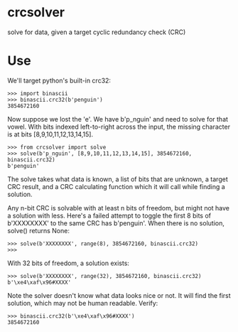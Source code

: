 # crcsolver

solve for data, given a target cyclic redundancy check (CRC)

# Use

We'll target python's built-in crc32:

```
>>> import binascii
>>> binascii.crc32(b'penguin')
3854672160
```

Now suppose we lost the 'e'. We have b'p_nguin' and need to solve for that vowel. With bits indexed left-to-right across the input, the missing character is at bits [8,9,10,11,12,13,14,15].

```
>>> from crcsolver import solve
>>> solve(b'p_nguin', [8,9,10,11,12,13,14,15], 3854672160, binascii.crc32)
b'penguin'
```

The solve takes what data is known, a list of bits that are unknown, a target CRC result, and a CRC calculating function which it will call while finding a solution.

Any n-bit CRC is solvable with at least n bits of freedom, but might not have a solution with less. Here's a failed attempt to toggle the first 8 bits of b'XXXXXXXX' to the same CRC has b'penguin'. When there is no solution, solve() returns None:

```
>>> solve(b'XXXXXXXX', range(8), 3854672160, binascii.crc32)
>>>
```

With 32 bits of freedom, a solution exists:

```
>>> solve(b'XXXXXXXX', range(32), 3854672160, binascii.crc32)
b'\xe4\xaf\x96#XXXX'
```

Note the solver doesn't know what data looks nice or not. It will find the first solution, which may not be human readable. Verify:

```
>>> binascii.crc32(b'\xe4\xaf\x96#XXXX')
3854672160
```
